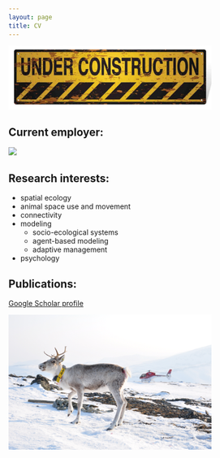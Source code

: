 ```yaml
---
layout: page
title: CV
---
```


<img src="/images/under-construction.jpg" width="400">

## Current employer:
<img src="http://foto.nina.no/gs/handler/getmedia.ashx?moid=5&dt=2&g=3" width="400">


## Research interests:
* spatial ecology
* animal space use and movement
* connectivity
* modeling
  * socio-ecological systems
  * agent-based modeling
  * adaptive management
* psychology


## Publications:

<a href="http://scholar.google.com/citations?user=JMC4Q2gAAAAJ&hl=en" target="_blank">Google Scholar profile</a>

<img src="/images/reindeer.png" width="400">
